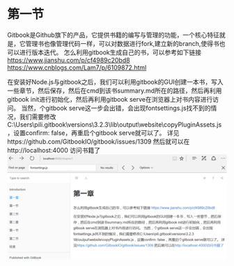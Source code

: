 # 第一节
Gitbook是Github旗下的产品，它提供书籍的编写与管理的功能，一个核心特征就是，它管理书也像管理代码一样，可以对数据进行fork,建立新的branch,使得书也可以进行版本迭代。
怎么利用gitbook生成自己的书，可以参考如下链接
https://www.jianshu.com/p/cf4989c20bd8
https://www.cnblogs.com/Lam7/p/6109872.html

在安装好Node.js与gitbook之后，我们可以利用gitbook的GUI创建一本书，写入一些章节，然后保存，然后在cmd到该书summary.md所在的路径，然后再利用gitbook init进行初始化，然后再利用gitbook serve在浏览器上对书内容进行访问。
当然，个gitbook serve这一步会出错，会出现fontsettings.js找不到的情况，我们需要修改C:\Users\pili\.gitbook\versions\3.2.3\lib\output\website\copyPluginAssets.js，设置confirm: false，再重启个gitbook serve就可以了。
详见https://github.com/GitbookIO/gitbook/issues/1309
然后就可以在 http://localhost:4000 访问书籍了
![](/assets/FirstChapter1.PNG)

